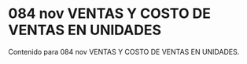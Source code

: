 # 084 nov  VENTAS Y COSTO DE VENTAS EN UNIDADES

Contenido para 084 nov  VENTAS Y COSTO DE VENTAS EN UNIDADES.